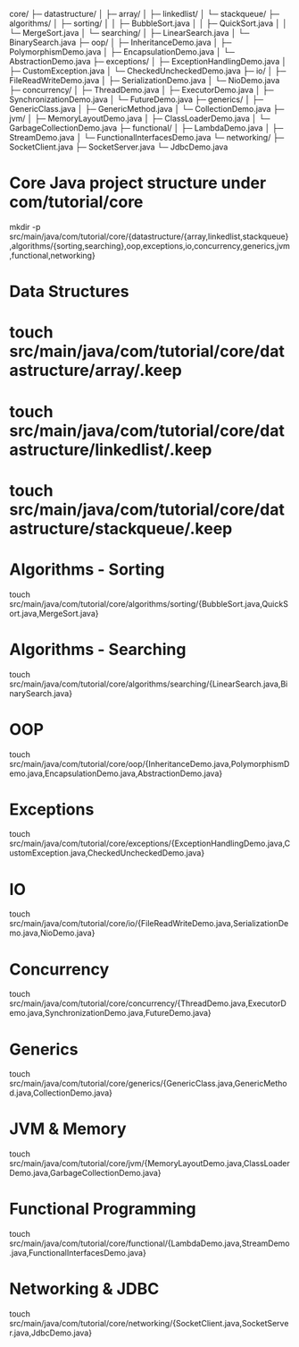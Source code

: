 core/
├─ datastructure/
│  ├─ array/
│  ├─ linkedlist/
│  └─ stackqueue/
├─ algorithms/
│  ├─ sorting/
│  │  ├─ BubbleSort.java
│  │  ├─ QuickSort.java
│  │  └─ MergeSort.java
│  └─ searching/
│     ├─ LinearSearch.java
│     └─ BinarySearch.java
├─ oop/
│  ├─ InheritanceDemo.java
│  ├─ PolymorphismDemo.java
│  ├─ EncapsulationDemo.java
│  └─ AbstractionDemo.java
├─ exceptions/
│  ├─ ExceptionHandlingDemo.java
│  ├─ CustomException.java
│  └─ CheckedUncheckedDemo.java
├─ io/
│  ├─ FileReadWriteDemo.java
│  ├─ SerializationDemo.java
│  └─ NioDemo.java
├─ concurrency/
│  ├─ ThreadDemo.java
│  ├─ ExecutorDemo.java
│  ├─ SynchronizationDemo.java
│  └─ FutureDemo.java
├─ generics/
│  ├─ GenericClass.java
│  ├─ GenericMethod.java
│  └─ CollectionDemo.java
├─ jvm/
│  ├─ MemoryLayoutDemo.java
│  ├─ ClassLoaderDemo.java
│  └─ GarbageCollectionDemo.java
├─ functional/
│  ├─ LambdaDemo.java
│  ├─ StreamDemo.java
│  └─ FunctionalInterfacesDemo.java
└─ networking/
├─ SocketClient.java
├─ SocketServer.java
└─ JdbcDemo.java


# Core Java project structure under com/tutorial/core
mkdir -p src/main/java/com/tutorial/core/{datastructure/{array,linkedlist,stackqueue},algorithms/{sorting,searching},oop,exceptions,io,concurrency,generics,jvm,functional,networking}

# Data Structures
# touch src/main/java/com/tutorial/core/datastructure/array/.keep
# touch src/main/java/com/tutorial/core/datastructure/linkedlist/.keep
# touch src/main/java/com/tutorial/core/datastructure/stackqueue/.keep

# Algorithms - Sorting
touch src/main/java/com/tutorial/core/algorithms/sorting/{BubbleSort.java,QuickSort.java,MergeSort.java}
# Algorithms - Searching
touch src/main/java/com/tutorial/core/algorithms/searching/{LinearSearch.java,BinarySearch.java}

# OOP
touch src/main/java/com/tutorial/core/oop/{InheritanceDemo.java,PolymorphismDemo.java,EncapsulationDemo.java,AbstractionDemo.java}

# Exceptions
touch src/main/java/com/tutorial/core/exceptions/{ExceptionHandlingDemo.java,CustomException.java,CheckedUncheckedDemo.java}

# IO
touch src/main/java/com/tutorial/core/io/{FileReadWriteDemo.java,SerializationDemo.java,NioDemo.java}

# Concurrency
touch src/main/java/com/tutorial/core/concurrency/{ThreadDemo.java,ExecutorDemo.java,SynchronizationDemo.java,FutureDemo.java}

# Generics
touch src/main/java/com/tutorial/core/generics/{GenericClass.java,GenericMethod.java,CollectionDemo.java}

# JVM & Memory
touch src/main/java/com/tutorial/core/jvm/{MemoryLayoutDemo.java,ClassLoaderDemo.java,GarbageCollectionDemo.java}

# Functional Programming
touch src/main/java/com/tutorial/core/functional/{LambdaDemo.java,StreamDemo.java,FunctionalInterfacesDemo.java}

# Networking & JDBC
touch src/main/java/com/tutorial/core/networking/{SocketClient.java,SocketServer.java,JdbcDemo.java}
